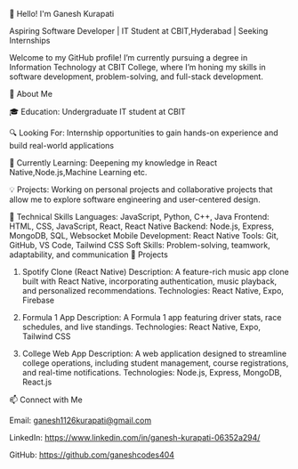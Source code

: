 👋 Hello! I'm Ganesh Kurapati

Aspiring Software Developer | IT Student at CBIT,Hyderabad | Seeking Internships

Welcome to my GitHub profile! I’m currently pursuing a degree in Information Technology at CBIT College, where I’m honing my skills in software development, problem-solving, and full-stack development.

🚀 About Me

🎓 Education: Undergraduate IT student at CBIT 

🔍 Looking For: Internship opportunities to gain hands-on experience and build real-world applications

🌱 Currently Learning: Deepening my knowledge in React Native,Node.js,Machine Learning etc.

💡 Projects: Working on personal projects and collaborative projects that allow me to explore software engineering and user-centered design.


💼 Technical Skills
Languages: JavaScript, Python, C++, Java
Frontend: HTML, CSS, JavaScript, React, React Native
Backend: Node.js, Express, MongoDB, SQL, Websocket
Mobile Development: React Native
Tools: Git, GitHub, VS Code, Tailwind CSS
Soft Skills: Problem-solving, teamwork, adaptability, and communication
📌 Projects

1. Spotify Clone (React Native)
Description: A feature-rich music app clone built with React Native, incorporating authentication, music playback, and personalized recommendations.
Technologies: React Native, Expo, Firebase

2. Formula 1 App
Description: A Formula 1 app featuring driver stats, race schedules, and live standings.
Technologies: React Native, Expo, Tailwind CSS

3. College Web App
Description: A web application designed to streamline college operations, including student management, course registrations, and real-time notifications.
Technologies:  Node.js, Express, MongoDB, React.js

📫 Connect with Me

Email: ganesh1126kurapati@gmail.com

LinkedIn: https://www.linkedin.com/in/ganesh-kurapati-06352a294/

GitHub: https://github.com/ganeshcodes404


<!---
ganesh-codes404/ganesh-codes404 is a ✨ special ✨ repository because its `README.md` (this file) appears on your GitHub profile.
You can click the Preview link to take a look at your changes.
--->
